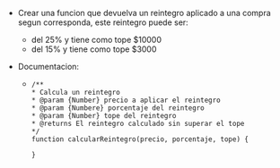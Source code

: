 - Crear una funcion que devuelva un reintegro aplicado a una compra segun corresponda, este reintegro puede ser:
    -  del 25% y tiene como tope $10000 
    -  del 15% y tiene como tope $3000 
- Documentacion:
    
    -   ```
        /**
        * Calcula un reintegro
        * @param {Number} precio a aplicar el reintegro
        * @param {Numbere} porcentaje del reintegro
        * @param {Number} tope del reintegro
        * @returns El reintegro calculado sin superar el tope
        */
        function calcularReintegro(precio, porcentaje, tope) {
            
        }
        ```